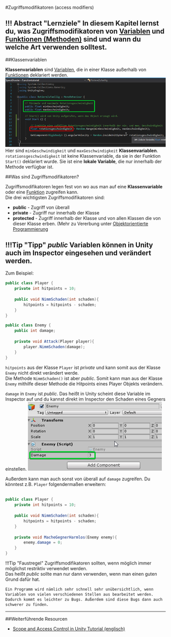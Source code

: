 #Zugriffsmodifikatoren (access modifiers)

!!! Abstract "Lernziele"
    In diesem Kapitel lernst du, was Zugriffsmodifikatoren von [Variablen](variables.md) und [Funktionen (Methoden)](functions.md) sind und wann du welche Art verwenden solltest.
---

##Klassenvariablen

**Klassenvariablen** sind [Variablen](variables.md), die in einer Klasse außerhalb von [Funktionen](functions.md) deklariert werden.  
![classvariable](img/classvariables.png)
Hier sind `minGeschwindigkeit` und `maxGeschwindigkeit` **Klassenvariablen**.  
`rotationsgeschwindigkeit` ist keine Klassenvariable, da sie in der Funktion `Start()` deklariert wurde. Sie ist eine **lokale Variable**, die nur innerhalb der Methode verfügbar ist.

##Was sind Zugriffsmodifikatoren?

Zugriffsmodifikatoren legen fest von wo aus man auf eine **Klassenvariable** oder eine [Funktion](functions.md) zugreifen kann.  
Die drei wichtigsten Zugriffsmodifikatoren sind:

* **public** - Zugriff von überall
* **private** - Zugriff nur innerhalb der Klasse
* **protected** - Zugriff innerhalb der Klasse und von allen Klassen die von dieser Klasse erben. (Mehr zu Vererbung unter [Objektorientierte Programmierung](classe.md)

!!!Tip "Tipp"
    *public* Variablen können in Unity auch im Inspector eingesehen und verändert werden.
---

Zum Beispiel:
```csharp
public class Player {
	private int hitpoints = 10;
	
	public void NimmSchaden(int schaden){
		hitpoints = hitpoints - schaden;
	}
}
```

```csharp
public class Enemy {
	public int damage;
	
	private void Attack(Player player){
		player.NimmSchaden(damage);
	}
}
```

`hitpoints` aus der Klasse `Player` ist *private* und kann somit aus der Klasse `Enemy` nicht direkt verändert werde.  
Die Methode `NimmSchaden()` ist aber *public*. Somit kann man aus der Klasse `Enemy` mithilfe dieser Methode die Hitpoints eines Player Objekts verändern.

`damage` in `Enemy` ist *public*. Das heißt in Unity scheint diese Variable im Inspector auf und du kannst direkt im Inspector den Schaden eines Gegners einstellen.
![publicVariableInInspector](img/publicVariableInspector.png)

Außerdem kann man auch sonst von überall auf `damage` zugreifen. Du könntest z.B. `Player` folgendermaßen erweitern:
```csharp

public class Player {
	private int hitpoints = 10;
	
	public void NimmSchaden(int schaden){
		hitpoints = hitpoints - schaden;
	}
	
	private void MacheGegnerHarmlos(Enemy enemy){
		enemy.damage = 0;
	}
}
``` 

!!!Tip "Faustregel"
	Zugriffsmodifikatoren sollten, wenn möglich immer möglichst restriktiv verwendet werden.  
	Das heißt *public* sollte man nur dann verwenden, wenn man einen guten Grund dafür hat.

	Ein Programm wird nämlich sehr schnell sehr unübersichtlich, wenn Variablen von vielen verschiedenen Stellen aus bearbeitet werden.  
	Dadurch kommt es leichter zu Bugs. Außerdem sind diese Bugs dann auch schwerer zu finden.
---

##Weiterführende Resourcen

* [Scope and Access Control in Unity Tutorial  (englisch)](https://unity3d.com/learn/tutorials/topics/scripting/scope-and-access-modifiers)